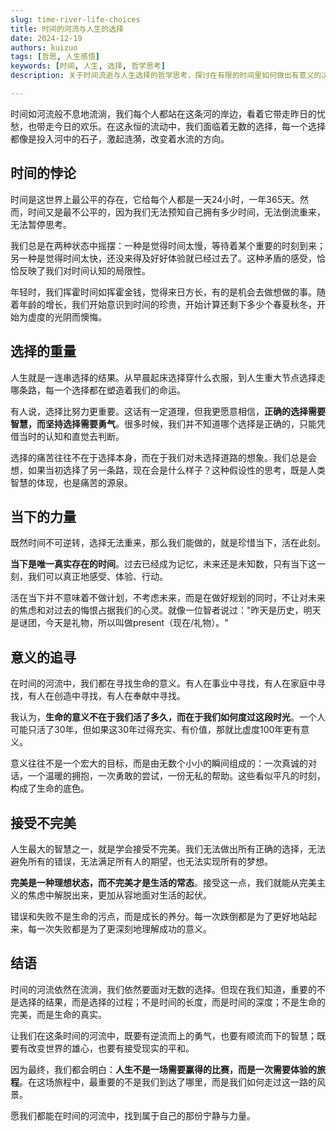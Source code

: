 ```yaml
---
slug: time-river-life-choices
title: 时间的河流与人生的选择
date: 2024-12-19
authors: kuizuo
tags: [哲思, 人生感悟]
keywords: [时间, 人生, 选择, 哲学思考]
description: 关于时间流逝与人生选择的哲学思考，探讨在有限的时间里如何做出有意义的决定。

---
```


时间如河流般不息地流淌，我们每个人都站在这条河的岸边，看着它带走昨日的忧愁，也带走今日的欢乐。在这永恒的流动中，我们面临着无数的选择，每一个选择都像是投入河中的石子，激起涟漪，改变着水流的方向。

<!-- truncate -->

## 时间的悖论

时间是这世界上最公平的存在，它给每个人都是一天24小时，一年365天。然而，时间又是最不公平的，因为我们无法预知自己拥有多少时间，无法倒流重来，无法暂停思考。

我们总是在两种状态中摇摆：一种是觉得时间太慢，等待着某个重要的时刻到来；另一种是觉得时间太快，还没来得及好好体验就已经过去了。这种矛盾的感受，恰恰反映了我们对时间认知的局限性。

年轻时，我们挥霍时间如挥霍金钱，觉得来日方长，有的是机会去做想做的事。随着年龄的增长，我们开始意识到时间的珍贵，开始计算还剩下多少个春夏秋冬，开始为虚度的光阴而懊悔。

## 选择的重量

人生就是一连串选择的结果。从早晨起床选择穿什么衣服，到人生重大节点选择走哪条路，每一个选择都在塑造着我们的命运。

有人说，选择比努力更重要。这话有一定道理，但我更愿意相信，**正确的选择需要智慧，而坚持选择需要勇气**。很多时候，我们并不知道哪个选择是正确的，只能凭借当时的认知和直觉去判断。

选择的痛苦往往不在于选择本身，而在于我们对未选择道路的想象。我们总是会想，如果当初选择了另一条路，现在会是什么样子？这种假设性的思考，既是人类智慧的体现，也是痛苦的源泉。

## 当下的力量

既然时间不可逆转，选择无法重来，那么我们能做的，就是珍惜当下，活在此刻。

**当下是唯一真实存在的时间**。过去已经成为记忆，未来还是未知数，只有当下这一刻，我们可以真正地感受、体验、行动。

活在当下并不意味着不做计划，不考虑未来，而是在做好规划的同时，不让对未来的焦虑和对过去的悔恨占据我们的心灵。就像一位智者说过："昨天是历史，明天是谜团，今天是礼物，所以叫做present（现在/礼物）。"

## 意义的追寻

在时间的河流中，我们都在寻找生命的意义。有人在事业中寻找，有人在家庭中寻找，有人在创造中寻找，有人在奉献中寻找。

我认为，**生命的意义不在于我们活了多久，而在于我们如何度过这段时光**。一个人可能只活了30年，但如果这30年过得充实、有价值，那就比虚度100年更有意义。

意义往往不是一个宏大的目标，而是由无数个小小的瞬间组成的：一次真诚的对话，一个温暖的拥抱，一次勇敢的尝试，一份无私的帮助。这些看似平凡的时刻，构成了生命的底色。

## 接受不完美

人生最大的智慧之一，就是学会接受不完美。我们无法做出所有正确的选择，无法避免所有的错误，无法满足所有人的期望，也无法实现所有的梦想。

**完美是一种理想状态，而不完美才是生活的常态**。接受这一点，我们就能从完美主义的焦虑中解脱出来，更加从容地面对生活的起伏。

错误和失败不是生命的污点，而是成长的养分。每一次跌倒都是为了更好地站起来，每一次失败都是为了更深刻地理解成功的意义。

## 结语

时间的河流依然在流淌，我们依然要面对无数的选择。但现在我们知道，重要的不是选择的结果，而是选择的过程；不是时间的长度，而是时间的深度；不是生命的完美，而是生命的真实。

让我们在这条时间的河流中，既要有逆流而上的勇气，也要有顺流而下的智慧；既要有改变世界的雄心，也要有接受现实的平和。

因为最终，我们都会明白：**人生不是一场需要赢得的比赛，而是一次需要体验的旅程**。在这场旅程中，最重要的不是我们到达了哪里，而是我们如何走过这一路的风景。


愿我们都能在时间的河流中，找到属于自己的那份宁静与力量。

